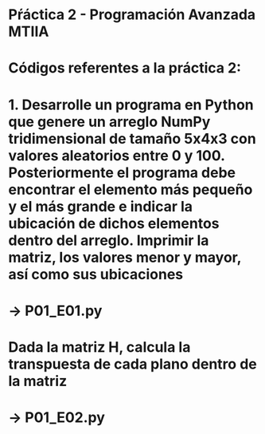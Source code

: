 # Pŕáctica 2 - Programación Avanzada MTIIA
# Códigos referentes a la práctica 2:
#
# 1. Desarrolle un programa en Python que genere un arreglo NumPy tridimensional de tamaño 5x4x3 con valores aleatorios entre 0 y 100. Posteriormente el programa debe encontrar el elemento más pequeño y el más grande e indicar la ubicación de dichos elementos dentro del arreglo. Imprimir la matriz, los valores menor y mayor, así como sus ubicaciones
# -> P01_E01.py

# Dada la matriz H, calcula la transpuesta de cada plano dentro de la matriz 
# -> P01_E02.py
